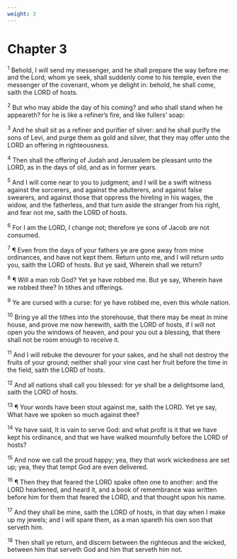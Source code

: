 ```yaml
---
weight: 3
---
```


# Chapter 3

<sup>1</sup> Behold, I will send my messenger, and he shall prepare the way before me: and the Lord, whom ye seek, shall suddenly come to his temple, even the messenger of the covenant, whom ye delight in: behold, he shall come, saith the LORD of hosts. 

<sup>2</sup> But who may abide the day of his coming? and who shall stand when he appeareth? for he is like a refiner’s fire, and like fullers’ soap: 

<sup>3</sup> And he shall sit as a refiner and purifier of silver: and he shall purify the sons of Levi, and purge them as gold and silver, that they may offer unto the LORD an offering in righteousness. 

<sup>4</sup> Then shall the offering of Judah and Jerusalem be pleasant unto the LORD, as in the days of old, and as in former years. 

<sup>5</sup> And I will come near to you to judgment; and I will be a swift witness against the sorcerers, and against the adulterers, and against false swearers, and against those that oppress the hireling in his wages, the widow, and the fatherless, and that turn aside the stranger from his right, and fear not me, saith the LORD of hosts. 

<sup>6</sup> For I am the LORD, I change not; therefore ye sons of Jacob are not consumed. 

<sup>7</sup> ¶ Even from the days of your fathers ye are gone away from mine ordinances, and have not kept them. Return unto me, and I will return unto you, saith the LORD of hosts. But ye said, Wherein shall we return? 

<sup>8</sup> ¶ Will a man rob God? Yet ye have robbed me. But ye say, Wherein have we robbed thee? In tithes and offerings. 

<sup>9</sup> Ye are cursed with a curse: for ye have robbed me, even this whole nation. 

<sup>10</sup> Bring ye all the tithes into the storehouse, that there may be meat in mine house, and prove me now herewith, saith the LORD of hosts, if I will not open you the windows of heaven, and pour you out a blessing, that there shall not be room enough to receive it. 

<sup>11</sup> And I will rebuke the devourer for your sakes, and he shall not destroy the fruits of your ground; neither shall your vine cast her fruit before the time in the field, saith the LORD of hosts. 

<sup>12</sup> And all nations shall call you blessed: for ye shall be a delightsome land, saith the LORD of hosts. 

<sup>13</sup> ¶ Your words have been stout against me, saith the LORD. Yet ye say, What have we spoken so much against thee? 

<sup>14</sup> Ye have said, It is vain to serve God: and what profit is it that we have kept his ordinance, and that we have walked mournfully before the LORD of hosts? 

<sup>15</sup> And now we call the proud happy; yea, they that work wickedness are set up; yea, they that tempt God are even delivered. 

<sup>16</sup> ¶ Then they that feared the LORD spake often one to another: and the LORD hearkened, and heard it, and a book of remembrance was written before him for them that feared the LORD, and that thought upon his name. 

<sup>17</sup> And they shall be mine, saith the LORD of hosts, in that day when I make up my jewels; and I will spare them, as a man spareth his own son that serveth him. 

<sup>18</sup> Then shall ye return, and discern between the righteous and the wicked, between him that serveth God and him that serveth him not. 



